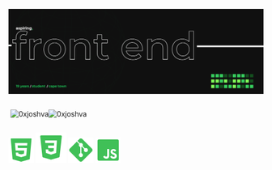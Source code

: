 ![Design and Development](https://github.com/0xjoshva/0xjoshva/blob/main/banner.png?raw=true)
<div style=" display:flex; flex-direction:row; width:100%;">
<p>&nbsp;<img src="https://github-readme-stats.vercel.app/api?username=0xjoshva&show_icons=true&theme=dark&bg_color=101010&hide_border=true&locale=en" alt="0xjoshva" /></p>
<p><img src="https://github-readme-stats.vercel.app/api/top-langs?username=0xjoshva&show_icons=true&theme=dark&bg_color=101010&hide_border=true&locale=en&layout=compact" alt="0xjoshva" /></p>
</div>



<a><img src="https://github.com/0xjoshva/0xjoshva/blob/main/html.png?raw=true"></a>
<a><img src="https://github.com/0xjoshva/0xjoshva/blob/main/css.png?raw=true"></a>
<a><img src="https://github.com/0xjoshva/0xjoshva/blob/main/git.png?raw=true"></a>
<a><img src="https://github.com/0xjoshva/0xjoshva/blob/main/javas.png?raw=true"></a>
